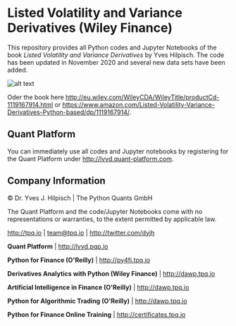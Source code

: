# Listed Volatility and Variance Derivatives (Wiley Finance)

This repository provides all Python codes and Jupyter Notebooks of the book _Listed Volatility and Variance Derivatives_ by Yves Hilpisch. The code has been updated in November 2020 and several new data sets have been added.

![alt text](http://hilpisch.com/images/lvvd_cover.png "Book Cover")

Oder the book here http://eu.wiley.com/WileyCDA/WileyTitle/productCd-1119167914.html or https://www.amazon.com/Listed-Volatility-Variance-Derivatives-Python-based/dp/1119167914/.

## Quant Platform

You can immediately use all codes and Jupyter notebooks by registering for the Quant Platform under http://lvvd.quant-platform.com.


## Company Information

© Dr. Yves J. Hilpisch \| The Python Quants GmbH

The Quant Platform and the code/Jupyter Notebooks come with no representations or warranties, to the extent permitted by applicable law.

http://tpq.io \| team@tpq.io \|
http://twitter.com/dyjh

**Quant Platform** \| http://lvvd.pqp.io

**Python for Finance (O'Reilly)** \|
http://py4fi.tpq.io

**Derivatives Analytics with Python (Wiley Finance)** \|
http://dawp.tpq.io

**Artificial Intelligence in Finance (O'Reilly)** \|
http://dawp.tpq.io

**Python for Algorithmic Trading (O'Reilly)** \|
http://dawp.tpq.io

**Python for Finance Online Training** \|
http://certificates.tpq.io
